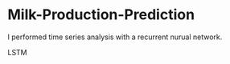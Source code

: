 # Milk-Production-Prediction
I performed time series analysis with a recurrent nurual network.

LSTM
